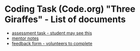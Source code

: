 # Coding Task (Code.org) "Three Giraffes" - List of documents

* [assessment task - student may see this](assessment_task.md)
* [mentor notes](mentor_notes.md)
* [feedback form - volunteers to complete](https://forms.gle/9mHZyso9cjydNDb2A)
